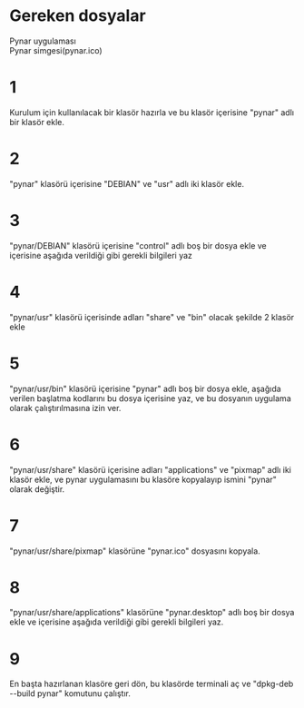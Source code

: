 # Gereken dosyalar
Pynar uygulaması
<br>
Pynar simgesi(pynar.ico)

# 1
Kurulum için kullanılacak bir klasör hazırla ve bu klasör içerisine "pynar" adlı bir klasör ekle.

# 2
"pynar" klasörü içerisine "DEBIAN" ve "usr" adlı iki klasör ekle.

# 3
"pynar/DEBIAN" klasörü içerisine "control" adlı boş bir dosya ekle ve içerisine aşağıda verildiği gibi gerekli bilgileri yaz

# 4
"pynar/usr" klasörü içerisinde adları "share" ve "bin" olacak şekilde 2 klasör ekle

# 5
"pynar/usr/bin" klasörü içerisine "pynar" adlı boş bir dosya ekle, aşağıda verilen başlatma kodlarını bu dosya içerisine yaz, ve bu dosyanın uygulama olarak çalıştırılmasına izin ver.

# 6
"pynar/usr/share" klasörü içerisine adları "applications" ve "pixmap" adlı iki klasör ekle, ve pynar uygulamasını bu klasöre kopyalayıp ismini "pynar" olarak değiştir.

# 7
"pynar/usr/share/pixmap" klasörüne "pynar.ico" dosyasını kopyala.

# 8
"pynar/usr/share/applications" klasörüne "pynar.desktop" adlı boş bir dosya ekle ve içerisine aşağıda verildiği gibi gerekli bilgileri yaz.

# 9
En başta hazırlanan klasöre geri dön, bu klasörde terminali aç ve "dpkg-deb --build pynar" komutunu çalıştır.
